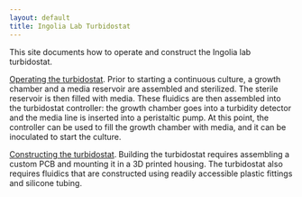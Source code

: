 ```yaml
---
layout: default
title: Ingolia Lab Turbidostat
---
```

This site documents how to operate and construct the Ingolia lab
turbidostat.

[Operating the turbidostat](./operation.html). Prior to starting a
continuous culture, a growth chamber and a media reservoir are
assembled and sterilized. The sterile reservoir is then filled with
media. These fluidics are then assembled into the turbidostat
controller: the growth chamber goes into a turbidity detector and the
media line is inserted into a peristaltic pump. At this point, the
controller can be used to fill the growth chamber with media, and it
can be inoculated to start the culture.

[Constructing the turbidostat](./construction.html). Building the
turbidostat requires assembling a custom PCB and mounting it in a 3D
printed housing. The turbidostat also requires fluidics that are
constructed using readily accessible plastic fittings and silicone
tubing.